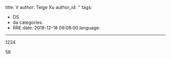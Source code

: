 title: V
author: Teige Xu
author_id: ''
tags:
  - DS
  - da
categories:
  - RRE
date: 2018-12-18 09:08:00
language:
---
1234


56